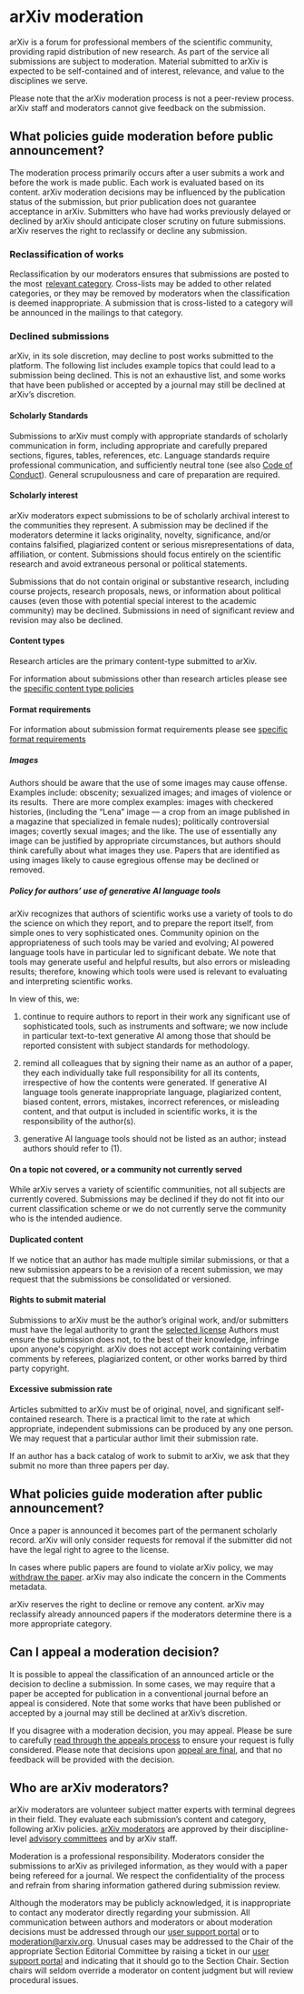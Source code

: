 # arXiv moderation

arXiv is a forum for professional members of the scientific community, providing rapid distribution of new research. As part of the service all submissions are subject to moderation. Material submitted to arXiv is expected to be self-contained and of interest, relevance, and value to the disciplines we serve.

Please note that the arXiv moderation process is not a peer-review process. arXiv staff and moderators cannot give feedback on the submission. 
 
<span id="what-policies"></span>
## What policies guide moderation before public announcement?

The moderation process primarily occurs after a user submits a work and before the work is made public. Each work is evaluated based on its content. arXiv moderation decisions may be influenced by the publication status of the submission, but prior publication does not guarantee acceptance in arXiv. Submitters who have had works previously delayed or declined by arXiv should anticipate closer scrutiny on future submissions. arXiv reserves the right to reclassify or decline any submission.

<span id="reclassification"></span>
### Reclassification of works

Reclassification by our moderators ensures that submissions are posted to the most  [relevant category](https://arxiv.org/category_taxonomy). Cross-lists may be added to other related categories, or they may be removed by moderators when the classification is deemed inappropriate. A submission that is cross-listed to a category will be announced in the mailings to that category. 

<span id="declined"></span>
### Declined submissions

arXiv, in its sole discretion, may decline to post works submitted to the platform. The following list includes example topics that could lead to a submission being declined. This is not an exhaustive list, and some works that have been published or accepted by a journal may still be declined at arXiv’s discretion. 

<span id="scholarly-standards"></span>
#### Scholarly Standards

Submissions to arXiv must comply with appropriate standards of scholarly communication in form, including appropriate and carefully prepared sections, figures, tables, references, etc. Language standards require professional communication, and sufficiently neutral tone (see also [Code of Conduct](../../help/policies/code_of_conduct.md)). General scrupulousness and care of preparation are required.

<span id="scholarly-interest"></span>
#### Scholarly interest

arXiv moderators expect submissions to be of scholarly archival interest to the communities they represent. A submission may be declined if the moderators determine it lacks originality, novelty, significance, and/or contains falsified, plagiarized content or serious misrepresentations of data, affiliation, or content. Submissions should focus entirely on the scientific research and avoid extraneous personal or political statements.

Submissions that do not contain original or substantive research, including course projects, research proposals, news, or information about political causes (even those with potential special interest to the academic community) may be declined. Submissions in need of significant review and revision may also be declined.

#### Content types

Research articles are the primary content-type submitted to arXiv.

For information about submissions other than research articles please see the [specific content type policies](/help/policies/content-types.html)

<span id="format"></span>
#### Format requirements

For information about submission format requirements please see [specific format requirements](/help/policies/format_requirements.html)


##### Images

Authors should be aware that the use of some images may cause offense. Examples include: obscenity; sexualized images; and images of violence or its results.  There are more complex examples: images with checkered histories, (including the “Lena” image — a crop from an image published in a magazine that specialized in female nudes); politically controversial images; covertly sexual images; and the like. The use of essentially any image can be justified by appropriate circumstances, but authors should think carefully about what images they use. Papers that are identified as using images likely to cause egregious offense may be declined or removed.


<span id="AI-language-tools"></span>

##### Policy for authors’ use of generative AI language tools 

arXiv recognizes that authors of scientific works use a variety of tools to do the science on which they report, and to prepare the report itself, from simple ones to very sophisticated ones. Community opinion on the appropriateness of such tools may be varied and evolving; AI powered language tools have in particular led to significant debate. We note that tools may generate useful and helpful results, but also errors or misleading results; therefore, knowing which tools were used is relevant to evaluating and interpreting scientific works. 

In view of this, we: 

1. continue to require authors to report in their work any significant use of sophisticated tools, such as instruments and software; we now include in particular text-to-text generative AI among those that should be reported consistent with subject standards for methodology.

2. remind all colleagues that by signing their name as an author of a paper, they each individually take full responsibility for all its contents, irrespective of how the contents were generated. If generative AI language tools generate inappropriate language, plagiarized content, biased content, errors, mistakes, incorrect references, or misleading content, and that output is included in scientific works, it is the responsibility of the author(s).

3. generative AI language tools should not be listed as an author; instead authors should refer to (1).


<span id="out-of-scope"></span>
#### On a topic not covered, or a community not currently served

While arXiv serves a variety of scientific communities, not all subjects are currently covered. Submissions may be declined if they do not fit into our current classification scheme or we do not currently serve the community who is the intended audience. 

<span id="duplicated-content"></span>
#### Duplicated content

If we notice that an author has made multiple similar submissions, or that a new submission appears to be a revision of a recent submission, we may request that the submissions be consolidated or versioned. 

<span id="rights-to-submit"></span>
#### Rights to submit material

Submissions to arXiv must be the author’s original work, and/or submitters must have the legal authority to grant the [selected license](../../help/license/index.md) Authors must ensure the submission does not, to the best of their knowledge, infringe upon anyone's copyright. arXiv does not accept work containing verbatim comments by referees, plagiarized content, or other works barred by third party copyright. 

<span id="submission-rate"></span>

#### Excessive submission rate

Articles submitted to arXiv must be of original, novel, and significant self-contained research. There is a practical limit to the rate at which appropriate, independent submissions can be produced by any one person. We may request that a particular author limit their submission rate.  

If an author has a back catalog of work to submit to arXiv, we ask that they submit no more than three papers per day.




<span id="policies-after"></span>
## What policies guide moderation after public announcement?

Once a paper is announced it becomes part of the permanent scholarly record. arXiv will only consider requests for removal if the submitter did not have the legal right to agree to the license.

In cases where public papers are found to violate arXiv policy, we may [withdraw the paper](../../help/withdraw.md). arXiv may also indicate the concern in the Comments metadata.

arXiv reserves the right to decline or remove any content. arXiv may reclassify already announced papers if the moderators determine there is a more appropriate category.


<span id="appeal"></span>
## Can I appeal a moderation decision?

It is possible to appeal the classification of an announced article or the decision to decline a submission. In some cases, we may require that a paper be accepted for publication in a conventional journal before an appeal is considered. Note that some works that have been published or accepted by a journal may still be declined at arXiv’s discretion.

If you disagree with a moderation decision, you may appeal. Please be sure to carefully [read through the appeals process](appeals.md) to ensure your request is fully considered. Please note that decisions upon [appeal are final](appeals.md#final), and that no feedback will be provided with the decision.



<span id="who-are-the-moderators"></span>
## Who are arXiv moderators?

arXiv moderators are volunteer subject matter experts with terminal degrees in their field. They evaluate each submission’s content and category, following arXiv policies. [arXiv moderators](https://arxiv.org/moderators) are approved by their discipline-level [advisory committees](../../about/people/editorial_advisory_council.md#section-editorial-committees) and by arXiv staff.

Moderation is a professional responsibility. Moderators consider the submissions to arXiv as privileged information, as they would with a paper being refereed for a journal. We respect the confidentiality of the process and refrain from sharing information gathered during submission review.

Although the moderators may be publicly acknowledged, it is inappropriate to contact any moderator directly regarding your submission. All communication between authors and moderators or about moderation decisions must be addressed through our [user support portal](https://arxiv.org/support/moderation_help) or to moderation@arxiv.org. Unusual cases may be addressed to the Chair of the appropriate Section Editorial Committee by raising a ticket in our [user support portal](https://arxiv.org/support/moderation_help) and indicating that it should go to the Section Chair. Section chairs will seldom override a moderator on content judgment but will review procedural issues. 


